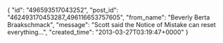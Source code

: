  {
   "id": "496593517043252",
   "post_id": "462493170453287_496116653757605",
   "from_name": "Beverly Berta Braakschmack",
   "message": "Scott said the Notice of Mistake can reset everything...",
   "created_time": "2013-03-27T03:19:47+0000"
 }
